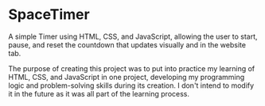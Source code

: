 # SpaceTimer
A simple Timer using HTML, CSS, and JavaScript, allowing the user to start, pause, and reset the countdown that updates visually and in the website tab.

The purpose of creating this project was to put into practice my learning of HTML, CSS, and JavaScript in one project, developing my programming logic and problem-solving skills during its creation. I don't intend to modify it in the future as it was all part of the learning process.
